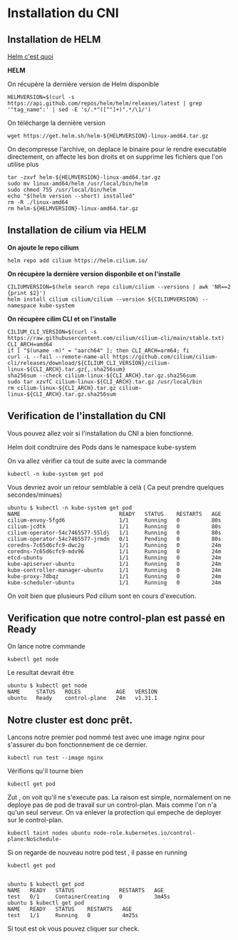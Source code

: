 # Installation du CNI

## Installation de HELM 


[Helm c'est quoi](https://github.com/RomainValmo/killersh/tree/main/About_Kubernetes/Helm.md)

**HELM**

On récupère la dernière version de Helm disponible 

`HELMVERSION=$(curl -s https://api.github.com/repos/helm/helm/releases/latest | grep '"tag_name":' | sed -E 's/.*"([^"]+)".*/\1/') `

On télécharge la dernière version

`wget https://get.helm.sh/helm-${HELMVERSION}-linux-amd64.tar.gz`

On decompresse l'archive, on deplace le binaire pour le rendre executable directement, on affecte les bon droits et on supprime les fichiers que l'on utilise plus

```
tar -zxvf helm-${HELMVERSION}-linux-amd64.tar.gz
sudo mv linux-amd64/helm /usr/local/bin/helm
sudo chmod 755 /usr/local/bin/helm
echo "$(helm version --short) installed"
rm -R ./linux-amd64
rm helm-${HELMVERSION}-linux-amd64.tar.gz
```

## Installation de cilium via HELM 

**On ajoute le repo cilium**

`helm repo add cilium https://helm.cilium.io/`

**On récupère la dernière version disponbile et on l'installe**

```
CILIUMVERSION=$(helm search repo cilium/cilium --versions | awk 'NR==2 {print $2}')
helm install cilium cilium/cilium --version ${CILIUMVERSION} --namespace kube-system
```

**On récupère cilim CLI et on l'installe**

```
CILIUM_CLI_VERSION=$(curl -s https://raw.githubusercontent.com/cilium/cilium-cli/main/stable.txt)
CLI_ARCH=amd64
if [ "$(uname -m)" = "aarch64" ]; then CLI_ARCH=arm64; fi
curl -L --fail --remote-name-all https://github.com/cilium/cilium-cli/releases/download/${CILIUM_CLI_VERSION}/cilium-linux-${CLI_ARCH}.tar.gz{,.sha256sum}
sha256sum --check cilium-linux-${CLI_ARCH}.tar.gz.sha256sum
sudo tar xzvfC cilium-linux-${CLI_ARCH}.tar.gz /usr/local/bin
rm cilium-linux-${CLI_ARCH}.tar.gz cilium-linux-${CLI_ARCH}.tar.gz.sha256sum
```

## Verification de l'installation du CNI 

Vous pouvez allez voir si l'installation du CNI a bien fonctionné. 

Helm doit condtruire des Pods dans le namespace kube-system 

On va allez vérifier cà tout de suite avec la commande 

`kubectl -n kube-system get pod`

Vous devriez avoir un retour semblable à celà ( Ca peut prendre quelques secondes/minues)

```
ubuntu $ kubectl -n kube-system get pod
NAME                               READY   STATUS    RESTARTS   AGE
cilium-envoy-5fgd6                 1/1     Running   0          80s
cilium-jcdtk                       1/1     Running   0          80s
cilium-operator-54c7465577-55ldj   1/1     Running   0          80s
cilium-operator-54c7465577-jrmdn   0/1     Pending   0          80s
coredns-7c65d6cfc9-dwc2g           1/1     Running   0          24m
coredns-7c65d6cfc9-mdv96           1/1     Running   0          24m
etcd-ubuntu                        1/1     Running   0          24m
kube-apiserver-ubuntu              1/1     Running   0          24m
kube-controller-manager-ubuntu     1/1     Running   0          24m
kube-proxy-7dbqz                   1/1     Running   0          24m
kube-scheduler-ubuntu              1/1     Running   0          24m
```

On voit bien que plusieurs Pod cilium sont en cours d'execution. 

## Verification que notre control-plan est passé en Ready 

On lance notre commande 

`kubectl get node`

Le resultat devrait être 

```
ubuntu $ kubectl get node
NAME     STATUS   ROLES           AGE   VERSION
ubuntu   Ready    control-plane   24m   v1.31.1
```

## Notre cluster est donc prêt. 

Lancons notre premier pod nommé test avec une image nginx pour s'assurer du bon fonctionnement de ce dernier. 

`kubectl run test --image nginx`

Vérifions qu'il tourne bien

`kubectl get pod`

Zut , on voit qu'il ne s'execute pas. La raison est simple, normalement on ne deploye pas de pod de travail sur un control-plan. Mais comme l'on n'a qu'un seul serveur. On va enlever la protection qui empeche de deployer sur le control-plan.

`kubectl taint nodes ubuntu node-role.kubernetes.io/control-plane:NoSchedule-`

Si on regarde de nouveau notre pod test , il passe en running 

`kubectl get pod`

```

ubuntu $ kubectl get pod
NAME   READY   STATUS              RESTARTS   AGE
test   0/1     ContainerCreating   0          3m45s
ubuntu $ kubectl get pod
NAME   READY   STATUS    RESTARTS   AGE
test   1/1     Running   0          4m25s

```



Si tout est ok vous pouvez cliquer sur check. 

